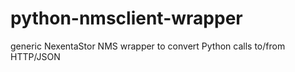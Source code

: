 python-nmsclient-wrapper
========================

generic NexentaStor NMS wrapper to convert Python calls to/from HTTP/JSON
